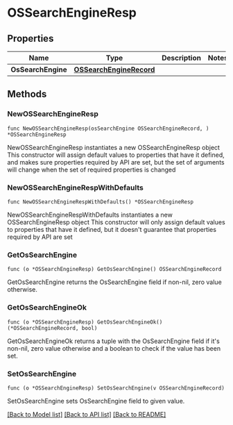 # OSSearchEngineResp

## Properties

Name | Type | Description | Notes
------------ | ------------- | ------------- | -------------
**OsSearchEngine** | [**OSSearchEngineRecord**](OSSearchEngineRecord.md) |  | 

## Methods

### NewOSSearchEngineResp

`func NewOSSearchEngineResp(osSearchEngine OSSearchEngineRecord, ) *OSSearchEngineResp`

NewOSSearchEngineResp instantiates a new OSSearchEngineResp object
This constructor will assign default values to properties that have it defined,
and makes sure properties required by API are set, but the set of arguments
will change when the set of required properties is changed

### NewOSSearchEngineRespWithDefaults

`func NewOSSearchEngineRespWithDefaults() *OSSearchEngineResp`

NewOSSearchEngineRespWithDefaults instantiates a new OSSearchEngineResp object
This constructor will only assign default values to properties that have it defined,
but it doesn't guarantee that properties required by API are set

### GetOsSearchEngine

`func (o *OSSearchEngineResp) GetOsSearchEngine() OSSearchEngineRecord`

GetOsSearchEngine returns the OsSearchEngine field if non-nil, zero value otherwise.

### GetOsSearchEngineOk

`func (o *OSSearchEngineResp) GetOsSearchEngineOk() (*OSSearchEngineRecord, bool)`

GetOsSearchEngineOk returns a tuple with the OsSearchEngine field if it's non-nil, zero value otherwise
and a boolean to check if the value has been set.

### SetOsSearchEngine

`func (o *OSSearchEngineResp) SetOsSearchEngine(v OSSearchEngineRecord)`

SetOsSearchEngine sets OsSearchEngine field to given value.



[[Back to Model list]](../README.md#documentation-for-models) [[Back to API list]](../README.md#documentation-for-api-endpoints) [[Back to README]](../README.md)


